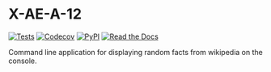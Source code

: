 # X-AE-A-12

[![Tests](https://github.com/SpencerOfwiti/X-AE-A-12/workflows/Tests/badge.svg)](https://github.com/SpencerOfwiti/X-AE-A-12/actions?workflow=Tests)
[![Codecov](https://codecov.io/gh/SpencerOfwiti/X-AE-A-12/branch/master/graph/badge.svg)](https://codecov.io/gh/SpencerOfwiti/X-AE-A-12)
[![PyPI](https://img.shields.io/pypi/v/x-ae-a-12.svg)](https://pypi.org/project/x-ae-a-12/)
[![Read the Docs](https://readthedocs.org/projects/x-ae-a-12/badge/)](https://x-ae-a-12.readthedocs.io/)

Command line application for displaying random facts from wikipedia on the console.
